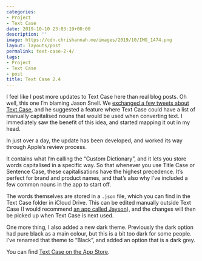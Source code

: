 ```yaml
---
categories:
- Project
- Text Case
date: 2019-10-10 23:03:19+00:00
description: ''
image: https://cdn.chrishannah.me/images/2019/10/IMG_1474.png
layout: layouts/post
permalink: text-case-2-4/
tags:
- Project
- Text Case
- post
title: Text Case 2.4
---
```


<p>I feel like I post more updates to Text Case here than real blog posts. Oh well, this one I’m blaming Jason Snell. We <a href="https://twitter.com/jsnell/status/1181947973984378880">exchanged a few tweets about Text Case</a>, and he suggested a feature where Text Case could have a list of manually capitalised nouns that would be used when converting text. I immediately saw the benefit of this idea, and started mapping it out in my head.</p>
<p>In just over a day, the update has been developed, and worked its way through Apple’s review process.</p>
<p>It contains what I’m calling the “Custom Dictionary”, and it lets you store words capitalised in a specific way. So that whenever you use Title Case or Sentence Case, these capitalisations have the highest precedence. It’s perfect for brand and product names, and that’s also why I’ve included a few common nouns in the app to start off.</p>
<p>The words themselves are stored in a <code>.json</code> file, which you can find in the Text Case folder in iCloud Drive. This can be edited manually outside Text Case (I would recommend <a href="http://jayson.app">an app called Jayson</a>), and the changes will then be picked up when Text Case is next used.</p>
<p>One more thing, I also added a new dark theme. Previously the dark option had pure black as a main colour, but this is a bit too dark for some people. I’ve renamed that theme to “Black”, and added an option that is a dark grey.</p>
<p>You can find <a href="https://apps.apple.com/us/app/text-case/id1407730596?uo=4">Text Case on the App Store</a>.</p>